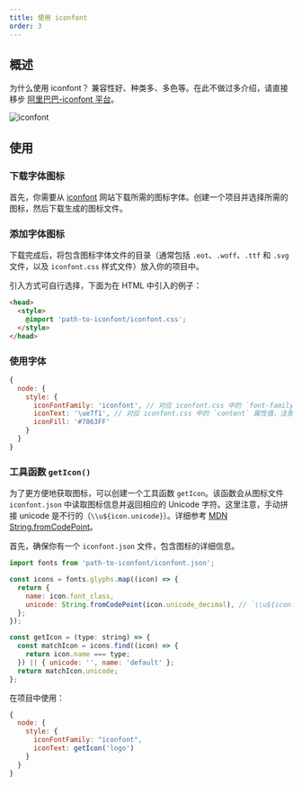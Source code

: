 ```yaml
---
title: 使用 iconfont
order: 3
---
```


## 概述

为什么使用 iconfont？ 兼容性好、种类多、多色等。在此不做过多介绍，请直接移步 [阿里巴巴-iconfont 平台](https://www.iconfont.cn)。

![iconfont](https://gw.alipayobjects.com/mdn/rms_f8c6a0/afts/img/A*rJ3lQa0HR-wAAAAAAAAAAABkARQnAQ)

## 使用

### 下载字体图标

首先，你需要从 [iconfont](https://www.iconfont.cn) 网站下载所需的图标字体。创建一个项目并选择所需的图标，然后下载生成的图标文件。

### 添加字体图标

下载完成后，将包含图标字体文件的目录（通常包括 `.eot`、`.woff`、`.ttf` 和 `.svg` 文件，以及 `iconfont.css` 样式文件）放入你的项目中。

引入方式可自行选择，下面为在 HTML 中引入的例子：

```html
<head>
  <style>
    @import 'path-to-iconfont/iconfont.css';
  </style>
</head>
```

### 使用字体

```js
{
  node: {
    style: {
      iconFontFamily: 'iconfont', // 对应 iconfont.css 中的 `font-family` 属性值
      iconText: '\ue7f1', // 对应 iconfont.css 中的 `content` 属性值，注意加 `u`
      iconFill: '#7863FF'
    }
  }
}
```

### 工具函数 `getIcon()`

为了更方便地获取图标，可以创建一个工具函数 `getIcon`。该函数会从图标文件 `iconfont.json` 中读取图标信息并返回相应的 Unicode 字符。这里注意，手动拼接 unicode 是不行的（`\\u${icon.unicode}`）。详细参考 [MDN String.fromCodePoint](https://developer.mozilla.org/en-US/docs/Web/JavaScript/Reference/Global_Objects/String/fromCodePoint)。

首先，确保你有一个 `iconfont.json` 文件，包含图标的详细信息。

```js
import fonts from 'path-to-iconfont/iconfont.json';

const icons = fonts.glyphs.map((icon) => {
  return {
    name: icon.font_class,
    unicode: String.fromCodePoint(icon.unicode_decimal), // `\\u${icon.unicode}`,
  };
});

const getIcon = (type: string) => {
  const matchIcon = icons.find((icon) => {
    return icon.name === type;
  }) || { unicode: '', name: 'default' };
  return matchIcon.unicode;
};
```

在项目中使用：

```js
{
  node: {
    style: {
      iconFontFamily: "iconfont",
      iconText: getIcon('logo')
    }
  }
}
```
